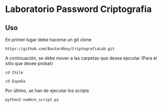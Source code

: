 # Laboratorio Password Criptografia

## Uso

En primer lugar debe hacerse un git clone
```
https://github.com/Bastardboy/CriptografiaLab.git
```

A continuación, se debe mover a las carpetas que desea ejecutar (Para el sitio que desee probar)
```
cd Chile

cd España
```

Por último, se han de ejecutar los scripts

```
python3 nombre_script.py
```
